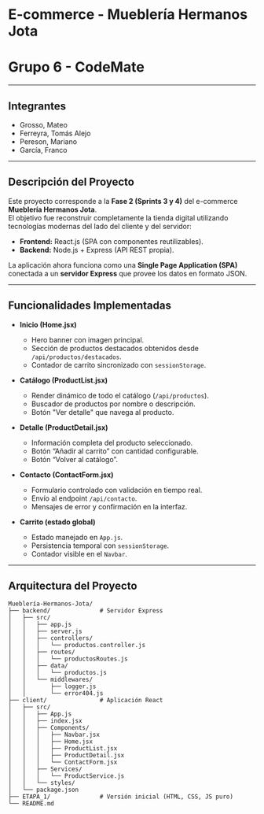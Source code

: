 # E-commerce - Mueblería Hermanos Jota  
# Grupo 6 - CodeMate  

---

## Integrantes
- Grosso, Mateo  
- Ferreyra, Tomás Alejo  
- Pereson, Mariano  
- García, Franco  

---

## Descripción del Proyecto
Este proyecto corresponde a la **Fase 2 (Sprints 3 y 4)** del e-commerce **Mueblería Hermanos Jota**.  
El objetivo fue reconstruir completamente la tienda digital utilizando tecnologías modernas del lado del cliente y del servidor:  
- **Frontend:** React.js (SPA con componentes reutilizables).  
- **Backend:** Node.js + Express (API REST propia).  

La aplicación ahora funciona como una **Single Page Application (SPA)** conectada a un **servidor Express** que provee los datos en formato JSON.  

---

## Funcionalidades Implementadas
- **Inicio (Home.jsx)**  
  - Hero banner con imagen principal.  
  - Sección de productos destacados obtenidos desde `/api/productos/destacados`.  
  - Contador de carrito sincronizado con `sessionStorage`.  

- **Catálogo (ProductList.jsx)**  
  - Render dinámico de todo el catálogo (`/api/productos`).  
  - Buscador de productos por nombre o descripción.  
  - Botón "Ver detalle" que navega al producto.  

- **Detalle (ProductDetail.jsx)**  
  - Información completa del producto seleccionado.  
  - Botón “Añadir al carrito” con cantidad configurable.  
  - Botón “Volver al catálogo”.  

- **Contacto (ContactForm.jsx)**  
  - Formulario controlado con validación en tiempo real.  
  - Envío al endpoint `/api/contacto`.  
  - Mensajes de error y confirmación en la interfaz.  

- **Carrito (estado global)**  
  - Estado manejado en `App.js`.  
  - Persistencia temporal con `sessionStorage`.  
  - Contador visible en el `Navbar`.  

---

## Arquitectura del Proyecto

```plaintext
Mueblería-Hermanos-Jota/
├── backend/              # Servidor Express
│   ├── src/
│   │   ├── app.js
│   │   ├── server.js
│   │   ├── controllers/
│   │   │   └── productos.controller.js
│   │   ├── routes/
│   │   │   └── productosRoutes.js
│   │   ├── data/
│   │   │   └── productos.js
│   │   └── middlewares/
│   │       ├── logger.js
│   │       └── error404.js
├── client/               # Aplicación React
│   ├── src/
│   │   ├── App.js
│   │   ├── index.jsx
│   │   ├── Components/
│   │   │   ├── Navbar.jsx
│   │   │   ├── Home.jsx
│   │   │   ├── ProductList.jsx
│   │   │   ├── ProductDetail.jsx
│   │   │   └── ContactForm.jsx
│   │   ├── Services/
│   │   │   └── ProductService.js
│   │   └── styles/
│   └── package.json
├── ETAPA_1/              # Versión inicial (HTML, CSS, JS puro)
└── README.md
